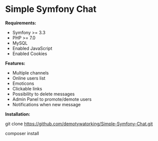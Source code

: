 Simple Symfony Chat
========================

**Requirements:**
- Symfony >= 3.3
- PHP >= 7.0
- MySQL
- Enabled JavaScript
- Enabled Cookies

**Features:**
- Multiple channels
- Online users list
- Emoticons
- Clickable links
- Possibility to delete messages
- Admin Panel to promote/demote users
- Notifications when new message

**Installation:**

git clone https://github.com/demotywatorking/Simple-Symfony-Chat.git

composer install